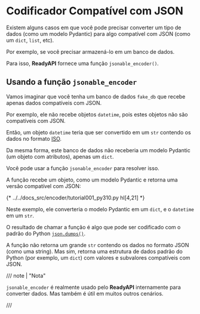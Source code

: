 # Codificador Compatível com JSON

Existem alguns casos em que você pode precisar converter um tipo de dados (como um modelo Pydantic) para algo compatível com JSON (como um `dict`, `list`, etc).

Por exemplo, se você precisar armazená-lo em um banco de dados.

Para isso, **ReadyAPI** fornece uma função `jsonable_encoder()`.

## Usando a função `jsonable_encoder`

Vamos imaginar que você tenha um banco de dados `fake_db` que recebe apenas dados compatíveis com JSON.

Por exemplo, ele não recebe objetos `datetime`, pois estes objetos não são compatíveis com JSON.

Então, um objeto `datetime` teria que ser convertido em um `str` contendo os dados no formato  <a href="https://en.wikipedia.org/wiki/ISO_8601" class="external-link" target="_blank">ISO</a>.

Da mesma forma, este banco de dados não receberia um modelo Pydantic (um objeto com atributos), apenas um `dict`.

Você pode usar a função `jsonable_encoder` para resolver isso.

A função recebe um objeto, como um modelo Pydantic e retorna uma versão compatível com JSON:

{* ../../docs_src/encoder/tutorial001_py310.py hl[4,21] *}

Neste exemplo, ele converteria o modelo Pydantic em um `dict`, e o `datetime` em um `str`.

O resultado de chamar a função é algo que pode ser codificado com o padrão do Python <a href="https://docs.python.org/3/library/json.html#json.dumps" class="external-link" target="_blank">`json.dumps()`</a>.

A função não retorna um grande `str` contendo os dados no formato JSON (como uma string). Mas sim, retorna uma estrutura de dados padrão do Python (por exemplo, um `dict`) com valores e subvalores compatíveis com JSON.

/// note | "Nota"

`jsonable_encoder` é realmente usado pelo **ReadyAPI** internamente para converter dados. Mas também é útil em muitos outros cenários.

///
